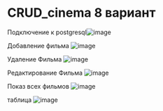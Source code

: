 # CRUD_cinema 8 вариант
Подключение к postgresql![image](https://github.com/Miranaq/CRUD_cinema/assets/113391061/e4169278-835c-47a1-8220-f0c4457bd537)

Добавление фильма ![image](https://github.com/Miranaq/CRUD_cinema/assets/113391061/13d3d611-2909-418b-9ff9-c769ee435c2c)

Удаление Фильма ![image](https://github.com/Miranaq/CRUD_cinema/assets/113391061/064cdb7f-5a82-44cc-a05d-0fbdb95d57e8)


Редактирование Фильма ![image](https://github.com/Miranaq/CRUD_cinema/assets/113391061/b2609f56-7c7f-4dd3-a2b5-984d66837a8d)

Показ всех фильмов ![image](https://github.com/Miranaq/CRUD_cinema/assets/113391061/67cd54a5-732f-4800-9c68-b19ddf53aeff)

таблица ![image](https://github.com/Miranaq/CRUD_cinema/assets/113391061/93cefd95-48c2-4bfc-a91a-6ab33f575300)
